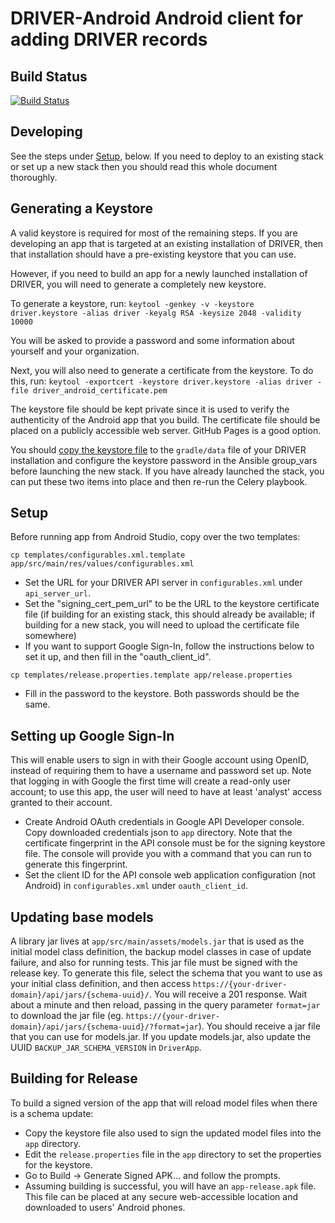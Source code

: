 # DRIVER-Android Android client for adding DRIVER records


## Build Status
[![Build Status](https://travis-ci.org/WorldBank-Transport/DRIVER-Android.svg?branch=develop)](https://travis-ci.org/WorldBank-Transport/DRIVER-Android)

## Developing
See the steps under [Setup](#setup), below. If you need to deploy to an existing stack or set up a new stack
then you should read this whole document thoroughly.

## Generating a Keystore
A valid keystore is required for most of the remaining steps. If you are developing an app that is
targeted at an existing installation of DRIVER, then that installation should have a pre-existing
keystore that you can use.

However, if you need to build an app for a newly launched installation of DRIVER, you will need to
generate a completely new keystore.

To generate a keystore, run:
`keytool -genkey -v -keystore driver.keystore -alias driver -keyalg RSA -keysize 2048 -validity 10000`

You will be asked to provide a password and some information about yourself and your organization.

Next, you will also need to generate a certificate from the keystore. To do this, run:
`keytool -exportcert -keystore driver.keystore -alias driver -file driver_android_certificate.pem`

The keystore file should be kept private since it is used to verify the authenticity of the Android
app that you build. The certificate file should be placed on a publicly accessible web server.
GitHub Pages is a good option.

You should [copy the keystore file](https://github.com/WorldBank-Transport/DRIVER/#developing) to the `gradle/data` file of your DRIVER installation and
configure the keystore password in the Ansible group\_vars before launching the new stack. If you
have already launched the stack, you can put these two items into place and then re-run the Celery
playbook.

## Setup
Before running app from Android Studio, copy over the two templates:
```
cp templates/configurables.xml.template app/src/main/res/values/configurables.xml
```

- Set the URL for your DRIVER API server in `configurables.xml` under `api_server_url`.
- Set the "signing\_cert\_pem\_url" to be the URL to the keystore certificate file (if building for
  an existing stack, this should already be available; if building for a new stack, you will need to
  upload the certificate file somewhere)
- If you want to support Google Sign-In, follow the instructions below to set it up, and then fill
  in the "oauth\_client\_id".

```
cp templates/release.properties.template app/release.properties
```

- Fill in the password to the keystore. Both passwords should be the same.

## Setting up Google Sign-In
This will enable users to sign in with their Google account using OpenID, instead of requiring them
to have a username and password set up. Note that logging in with Google the first time will create
a read-only user account; to use this app, the user will need to have at least 'analyst' access
granted to their account.

  - Create Android OAuth credentials in Google API Developer console. Copy downloaded credentials
    json to `app` directory.  Note that the certificate fingerprint in the API console must be for
    the signing keystore file.  The console will provide you with a command that you can run to
    generate this fingerprint.
  - Set the client ID for the API console web application configuration (not Android) in
    `configurables.xml` under `oauth_client_id`.

## Updating base models
A library jar lives at `app/src/main/assets/models.jar` that is used as the initial model class
definition, the backup model classes in case of update failure, and also for running tests. This jar
file must be signed with the release key. To generate this file, select the schema that you want to
use as your initial class definition, and then access
`https://{your-driver-domain}/api/jars/{schema-uuid}/`. You will receive a 201 response. Wait about a
minute and then reload, passing in the query parameter `format=jar` to download the jar file (eg. `https://{your-driver-domain}/api/jars/{schema-uuid}/?format=jar`). You should receive a jar file that you can use for models.jar. If you
update models.jar, also update the UUID `BACKUP_JAR_SCHEMA_VERSION` in `DriverApp`.

## Building for Release
To build a signed version of the app that will reload model files when there is a schema update:

  - Copy the keystore file also used to sign the updated model files into the `app` directory.
  - Edit the `release.properties` file in the `app` directory to set the properties for the
    keystore.
  - Go to Build -> Generate Signed APK... and follow the prompts.
  - Assuming building is successful, you will have an `app-release.apk` file. This file can be
    placed at any secure web-accessible location and downloaded to users' Android phones.
